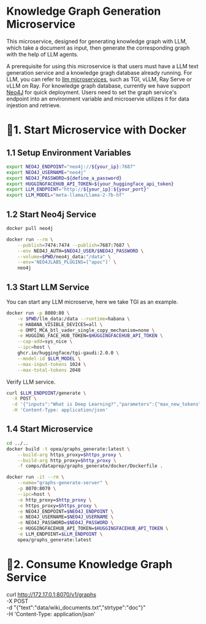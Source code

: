 # Knowledge Graph Generation Microservice

This microservice, designed for generating knowledge graph with LLM, which take a document as input, then generate the corresponding graph with the help of LLM agents. 

A prerequisite for using this microservice is that users must have a LLM text generation service and a knowledge gragh database already running. For LLM, you can refer to [llm microservices](https://github.com/opea-project/GenAIComps/tree/main/comps/llms/text-generation), such as TGI, vLLM, Ray Serve or vLLM on Ray. For knowledge graph database, currently we have support [Neo4J](https://neo4j.com/) for quick deployment. Users need to set the graph service's endpoint into an environment variable and microservie utilizes it for data injestion and retrieve.

# 🚀1. Start Microservice with Docker

## 1.1 Setup Environment Variables

```bash
export NEO4J_ENDPOINT="neo4j://${your_ip}:7687"
export NEO4J_USERNAME="neo4j"
export NEO4J_PASSWORD=${define_a_password}
export HUGGINGFACEHUB_API_TOKEN=${your_huggingface_api_token}
export LLM_ENDPOINT="http://${your_ip}:${your_port}"
export LLM_MODEL="meta-llama/Llama-2-7b-hf"
```

## 1.2 Start Neo4j Service

```bash
docker pull neo4j

docker run --rm \
    --publish=7474:7474 --publish=7687:7687 \
    --env NEO4J_AUTH=$NEO4J_USER/$NEO4J_PASSWORD \
    --volume=$PWD/neo4j_data:"/data" \
    --env='NEO4JLABS_PLUGINS=["apoc"]' \
    neo4j
```

## 1.3 Start LLM Service

You can start any LLM microserve, here we take TGI as an example.

```bash
docker run -p 8080:80 \
    -v $PWD/llm_data:/data --runtime=habana \
    -e HABANA_VISIBLE_DEVICES=all \
    -e OMPI_MCA_btl_vader_single_copy_mechanism=none \
    -e HUGGING_FACE_HUB_TOKEN=$HUGGINGFACEHUB_API_TOKEN \
    --cap-add=sys_nice \
    --ipc=host \
    ghcr.io/huggingface/tgi-gaudi:2.0.0 \
    --model-id $LLM_MODEL \
    --max-input-tokens 1024 \
    --max-total-tokens 2048
```

Verify LLM service.

```bash
curl $LLM_ENDPOINT/generate \
  -X POST \
  -d '{"inputs":"What is Deep Learning?","parameters":{"max_new_tokens":32}}' \
  -H 'Content-Type: application/json'
```

## 1.4 Start Microservice

```bash
cd ../..
docker build -t opea/graphs_generate:latest \
    --build-arg https_proxy=$https_proxy \
    --build-arg http_proxy=$http_proxy \
    -f comps/dataprep/graphs_generate/docker/Dockerfile .

docker run -it --rm \
    --name="graphs-generate-server" \
    -p 8070:8070 \
    --ipc=host \
    -e http_proxy=$http_proxy \
    -e https_proxy=$https_proxy \
    -e NEO4J_ENDPOINT=$NEO4J_ENDPOINT \
    -e NEO4J_USERNAME=$NEO4J_USERNAME \
    -e NEO4J_PASSWORD=$NEO4J_PASSWORD \
    -e HUGGINGFACEHUB_API_TOKEN=$HUGGINGFACEHUB_API_TOKEN \
    -e LLM_ENDPOINT=$LLM_ENDPOINT \
    opea/graphs_generate:latest
```

# 🚀2. Consume Knowledge Graph Service

curl http://172.17.0.1:8070/v1/graphs \
  -X POST \
  -d "{\"text\":\"data/wiki_documents.txt\",\"strtype\":\"doc\"}" \
  -H 'Content-Type: application/json'
